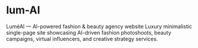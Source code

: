 # lum-AI
LuméAI — AI-powered fashion &amp; beauty agency website Luxury minimalistic single-page site showcasing AI-driven fashion photoshoots, beauty campaigns, virtual influencers, and creative strategy services.
